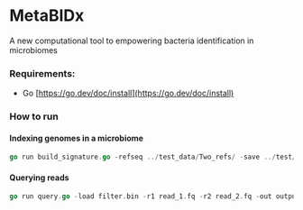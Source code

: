 # MetaBIDx
A new computational tool to empowering bacteria identification in microbiomes

### Requirements:
- Go [https://go.dev/doc/install](https://go.dev/doc/install)

### How to run
#### Indexing genomes in a microbiome 

```go
go run build_signature.go -refseq ../test_data/Two_refs/ -save ../test/Two_refs -ph 2
```

#### Querying reads
```go
go run query.go -load filter.bin -r1 read_1.fq -r2 read_2.fq -out outputs.txt
``` 